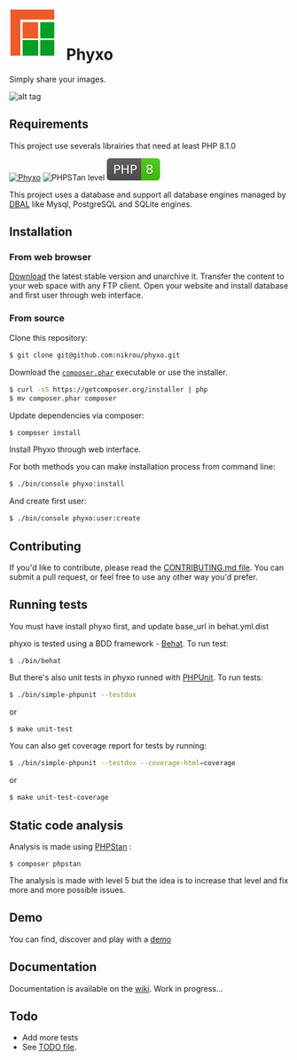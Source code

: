 # ![logo](/public/imgs/favicon-96.png) Phyxo

Simply share your images.

![alt tag](https://www.phyxo.net/demo-home.png 'Phyxo screenshot')

## Requirements

This project use severals librairies that need at least PHP 8.1.0

[![Phyxo](https://github.com/nikrou/phyxo/actions/workflows/phyxo.yml/badge.svg)](https://github.com/nikrou/phyxo/actions/workflows/phyxo.yml)
![PHPSTan level](https://img.shields.io/badge/PHPStan-level%205-brightgreen.svg?style=flat)
![PHP 8](./tools/php-8-ready.svg)

This project uses a database and support all database engines managed by [DBAL](https://www.doctrine-project.org/projects/doctrine-dbal/en/latest/reference/platforms.html#platforms) like Mysql, PostgreSQL and SQLite engines.

## Installation

### From web browser

[Download](https://download.phyxo.net/?C=M;O=A) the latest stable version and unarchive it.
Transfer the content to your web space with any FTP client.
Open your website and install database and first user through web interface.

### From source

Clone this repository:

```sh
$ git clone git@github.com:nikrou/phyxo.git
```

Download the [`composer.phar`](https://getcomposer.org/composer.phar) executable or use the installer.

```sh
$ curl -sS https://getcomposer.org/installer | php
$ mv composer.phar composer
```

Update dependencies via composer:

```
$ composer install
```

Install Phyxo through web interface.

For both methods you can make installation process from command line:

```sh
$ ./bin/console phyxo:install
```

And create first user:

```sh
$ ./bin/console phyxo:user:create
```

## Contributing

If you'd like to contribute, please read the [CONTRIBUTING.md file](CONTRIBUTING.md). You can submit
a pull request, or feel free to use any other way you'd prefer.

## Running tests

You must have install phyxo first, and update base_url in behat.yml.dist

phyxo is tested using a BDD framework - [Behat](http://www.behat.org).
To run test:

```
$ ./bin/behat
```

But there's also unit tests in phyxo runned with [PHPUnit](https://phpunit.de/).
To run tests:

```sh
$ ./bin/simple-phpunit --testdox
```

or

```sh
$ make unit-test
```

You can also get coverage report for tests by running:

```sh
$ ./bin/simple-phpunit --testdox --coverage-html=coverage
```

or

```sh
$ make unit-test-coverage
```

## Static code analysis

Analysis is made using [PHPStan](https://github.com/phpstan/phpstan) :

```
$ composer phpstan
```

The analysis is made with level 5 but the idea is to increase that level and fix more and more possible issues.

## Demo

You can find, discover and play with a [demo](https://demo.phyxo.net/)

## Documentation

Documentation is available on the [wiki](../../wiki). Work in progress...

## Todo

- Add more tests
- See [TODO file](TODO.md).
